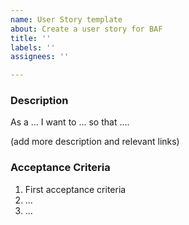```yaml
---
name: User Story template
about: Create a user story for BAF
title: ''
labels: ''
assignees: ''

---
```


### Description
As a ... I want to ... so that ....

(add more description and relevant links)

### Acceptance Criteria
1. First acceptance criteria
2. ...
3. ...